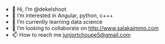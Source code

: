 - 👋 Hi, I’m @dekelshoot
- 👀 I’m interested in Angular, python, c+++
- 🌱 I’m currently learning data science 
- 💞️ I’m looking to collaborate on http://www.salakaimmo.com
- 📫 How to reach me  juniortchoupe5@gmail.com

<!---
dekelshoot/dekelshoot is a ✨ special ✨ repository because its `README.md` (this file) appears on your GitHub profile.
You can click the Preview link to take a look at your changes.
--->
